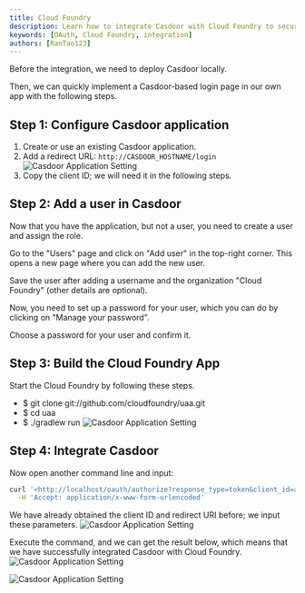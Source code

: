 ```yaml
---
title: Cloud Foundry
description: Learn how to integrate Casdoor with Cloud Foundry to secure your applications.
keywords: [OAuth, Cloud Foundry, integration]
authors: [RanTao123]
---
```


Before the integration, we need to deploy Casdoor locally.

Then, we can quickly implement a Casdoor-based login page in our own app with the following steps.

## Step 1: Configure Casdoor application

1. Create or use an existing Casdoor application.
2. Add a redirect URL: `http://CASDOOR_HOSTNAME/login`
   ![Casdoor Application Setting](/img/integration/java/CloudFoundry/cas.png)
3. Copy the client ID; we will need it in the following steps.

## Step 2: Add a user in Casdoor

Now that you have the application, but not a user, you need to create a user and assign the role.

Go to the "Users" page and click on "Add user" in the top-right corner. This opens a new page where you can add the new user.

Save the user after adding a username and the organization "Cloud Foundry" (other details are optional).

Now, you need to set up a password for your user, which you can do by clicking on "Manage your password".

Choose a password for your user and confirm it.

## Step 3: Build the Cloud Foundry App

Start the Cloud Foundry by following these steps.

* $ git clone git://github.com/cloudfoundry/uaa.git
* $ cd uaa
* $ ./gradlew run
  ![Casdoor Application Setting](/img/integration/java/CloudFoundry/command.png)

## Step 4: Integrate Casdoor

Now open another command line and input:

```bash
curl '<http://localhost/oauth/authorize?response_type=token&client_id=app&scope=openid&redirect_uri=http%3A%2F%2Flocalhost%3A8080%2Fapp%2F>' -i -X GET \
  -H 'Accept: application/x-www-form-urlencoded'
```

We have already obtained the client ID and redirect URI before; we input these parameters.
![Casdoor Application Setting](/img/integration/java/CloudFoundry/parameter.png)

Execute the command, and we can get the result below, which means that we have successfully integrated Casdoor with Cloud Foundry.
![Casdoor Application Setting](/img/integration/java/CloudFoundry/result.png)

![Casdoor Application Setting](/img/integration/java/CloudFoundry/login.gif)
